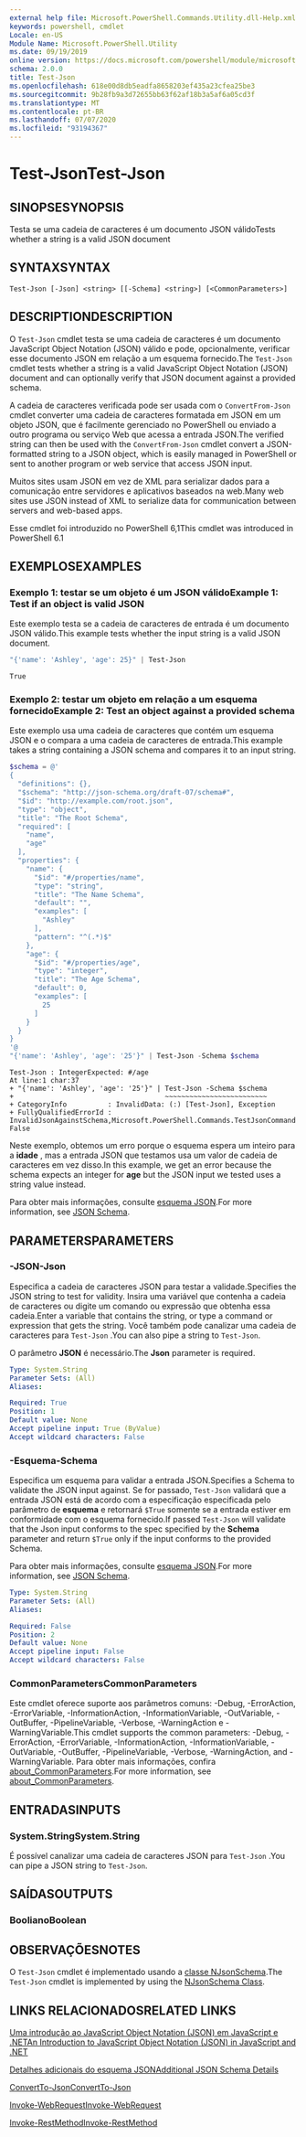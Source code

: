 ```yaml
---
external help file: Microsoft.PowerShell.Commands.Utility.dll-Help.xml
keywords: powershell, cmdlet
Locale: en-US
Module Name: Microsoft.PowerShell.Utility
ms.date: 09/19/2019
online version: https://docs.microsoft.com/powershell/module/microsoft.powershell.utility/test-json?view=powershell-6&WT.mc_id=ps-gethelp
schema: 2.0.0
title: Test-Json
ms.openlocfilehash: 618e00d8db5eadfa8658203ef435a23cfea25be3
ms.sourcegitcommit: 9b28fb9a3d72655bb63f62af18b3a5af6a05cd3f
ms.translationtype: MT
ms.contentlocale: pt-BR
ms.lasthandoff: 07/07/2020
ms.locfileid: "93194367"
---
```

# <span data-ttu-id="130fc-103">Test-Json</span><span class="sxs-lookup"><span data-stu-id="130fc-103">Test-Json</span></span>

## <span data-ttu-id="130fc-104">SINOPSE</span><span class="sxs-lookup"><span data-stu-id="130fc-104">SYNOPSIS</span></span>
<span data-ttu-id="130fc-105">Testa se uma cadeia de caracteres é um documento JSON válido</span><span class="sxs-lookup"><span data-stu-id="130fc-105">Tests whether a string is a valid JSON document</span></span>

## <span data-ttu-id="130fc-106">SYNTAX</span><span class="sxs-lookup"><span data-stu-id="130fc-106">SYNTAX</span></span>

```
Test-Json [-Json] <string> [[-Schema] <string>] [<CommonParameters>]
```

## <span data-ttu-id="130fc-107">DESCRIPTION</span><span class="sxs-lookup"><span data-stu-id="130fc-107">DESCRIPTION</span></span>

<span data-ttu-id="130fc-108">O `Test-Json` cmdlet testa se uma cadeia de caracteres é um documento JavaScript Object Notation (JSON) válido e pode, opcionalmente, verificar esse documento JSON em relação a um esquema fornecido.</span><span class="sxs-lookup"><span data-stu-id="130fc-108">The `Test-Json` cmdlet tests whether a string is a valid JavaScript Object Notation (JSON) document and can optionally verify that JSON document against a provided schema.</span></span>

<span data-ttu-id="130fc-109">A cadeia de caracteres verificada pode ser usada com o `ConvertFrom-Json` cmdlet converter uma cadeia de caracteres formatada em JSON em um objeto JSON, que é facilmente gerenciado no PowerShell ou enviado a outro programa ou serviço Web que acessa a entrada JSON.</span><span class="sxs-lookup"><span data-stu-id="130fc-109">The verified string can then be used with the `ConvertFrom-Json` cmdlet convert a JSON-formatted string to a JSON object, which is easily managed in PowerShell or sent to another program or web service that access JSON input.</span></span>

<span data-ttu-id="130fc-110">Muitos sites usam JSON em vez de XML para serializar dados para a comunicação entre servidores e aplicativos baseados na web.</span><span class="sxs-lookup"><span data-stu-id="130fc-110">Many web sites use JSON instead of XML to serialize data for communication between servers and web-based apps.</span></span>

<span data-ttu-id="130fc-111">Esse cmdlet foi introduzido no PowerShell 6,1</span><span class="sxs-lookup"><span data-stu-id="130fc-111">This cmdlet was introduced in PowerShell 6.1</span></span>

## <span data-ttu-id="130fc-112">EXEMPLOS</span><span class="sxs-lookup"><span data-stu-id="130fc-112">EXAMPLES</span></span>

### <span data-ttu-id="130fc-113">Exemplo 1: testar se um objeto é um JSON válido</span><span class="sxs-lookup"><span data-stu-id="130fc-113">Example 1: Test if an object is valid JSON</span></span>

<span data-ttu-id="130fc-114">Este exemplo testa se a cadeia de caracteres de entrada é um documento JSON válido.</span><span class="sxs-lookup"><span data-stu-id="130fc-114">This example tests whether the input string is a valid JSON document.</span></span>

```powershell
"{'name': 'Ashley', 'age': 25}" | Test-Json
```

```Output
True
```

### <span data-ttu-id="130fc-115">Exemplo 2: testar um objeto em relação a um esquema fornecido</span><span class="sxs-lookup"><span data-stu-id="130fc-115">Example 2: Test an object against a provided schema</span></span>

<span data-ttu-id="130fc-116">Este exemplo usa uma cadeia de caracteres que contém um esquema JSON e o compara a uma cadeia de caracteres de entrada.</span><span class="sxs-lookup"><span data-stu-id="130fc-116">This example takes a string containing a JSON schema and compares it to an input string.</span></span>

```powershell
$schema = @'
{
  "definitions": {},
  "$schema": "http://json-schema.org/draft-07/schema#",
  "$id": "http://example.com/root.json",
  "type": "object",
  "title": "The Root Schema",
  "required": [
    "name",
    "age"
  ],
  "properties": {
    "name": {
      "$id": "#/properties/name",
      "type": "string",
      "title": "The Name Schema",
      "default": "",
      "examples": [
        "Ashley"
      ],
      "pattern": "^(.*)$"
    },
    "age": {
      "$id": "#/properties/age",
      "type": "integer",
      "title": "The Age Schema",
      "default": 0,
      "examples": [
        25
      ]
    }
  }
}
'@
"{'name': 'Ashley', 'age': '25'}" | Test-Json -Schema $schema
```

```Output
Test-Json : IntegerExpected: #/age
At line:1 char:37
+ "{'name': 'Ashley', 'age': '25'}" | Test-Json -Schema $schema
+                                     ~~~~~~~~~~~~~~~~~~~~~~~~~
+ CategoryInfo          : InvalidData: (:) [Test-Json], Exception
+ FullyQualifiedErrorId : InvalidJsonAgainstSchema,Microsoft.PowerShell.Commands.TestJsonCommand
False
```

<span data-ttu-id="130fc-117">Neste exemplo, obtemos um erro porque o esquema espera um inteiro para a **idade** , mas a entrada JSON que testamos usa um valor de cadeia de caracteres em vez disso.</span><span class="sxs-lookup"><span data-stu-id="130fc-117">In this example, we get an error because the schema expects an integer for **age** but the JSON input we tested uses a string value instead.</span></span>

<span data-ttu-id="130fc-118">Para obter mais informações, consulte [esquema JSON](https://json-schema.org/).</span><span class="sxs-lookup"><span data-stu-id="130fc-118">For more information, see [JSON Schema](https://json-schema.org/).</span></span>

## <span data-ttu-id="130fc-119">PARAMETERS</span><span class="sxs-lookup"><span data-stu-id="130fc-119">PARAMETERS</span></span>

### <span data-ttu-id="130fc-120">-JSON</span><span class="sxs-lookup"><span data-stu-id="130fc-120">-Json</span></span>

<span data-ttu-id="130fc-121">Especifica a cadeia de caracteres JSON para testar a validade.</span><span class="sxs-lookup"><span data-stu-id="130fc-121">Specifies the JSON string to test for validity.</span></span> <span data-ttu-id="130fc-122">Insira uma variável que contenha a cadeia de caracteres ou digite um comando ou expressão que obtenha essa cadeia.</span><span class="sxs-lookup"><span data-stu-id="130fc-122">Enter a variable that contains the string, or type a command or expression that gets the string.</span></span> <span data-ttu-id="130fc-123">Você também pode canalizar uma cadeia de caracteres para `Test-Json` .</span><span class="sxs-lookup"><span data-stu-id="130fc-123">You can also pipe a string to `Test-Json`.</span></span>

<span data-ttu-id="130fc-124">O parâmetro **JSON** é necessário.</span><span class="sxs-lookup"><span data-stu-id="130fc-124">The **Json** parameter is required.</span></span>

```yaml
Type: System.String
Parameter Sets: (All)
Aliases:

Required: True
Position: 1
Default value: None
Accept pipeline input: True (ByValue)
Accept wildcard characters: False
```

### <span data-ttu-id="130fc-125">-Esquema</span><span class="sxs-lookup"><span data-stu-id="130fc-125">-Schema</span></span>

<span data-ttu-id="130fc-126">Especifica um esquema para validar a entrada JSON.</span><span class="sxs-lookup"><span data-stu-id="130fc-126">Specifies a Schema to validate the JSON input against.</span></span> <span data-ttu-id="130fc-127">Se for passado, `Test-Json` validará que a entrada JSON está de acordo com a especificação especificada pelo parâmetro de **esquema** e retornará `$True` somente se a entrada estiver em conformidade com o esquema fornecido.</span><span class="sxs-lookup"><span data-stu-id="130fc-127">If passed `Test-Json` will validate that the Json input conforms to the spec specified by the **Schema** parameter and return `$True` only if the input conforms to the provided Schema.</span></span>

<span data-ttu-id="130fc-128">Para obter mais informações, consulte [esquema JSON](https://json-schema.org/).</span><span class="sxs-lookup"><span data-stu-id="130fc-128">For more information, see [JSON Schema](https://json-schema.org/).</span></span>

```yaml
Type: System.String
Parameter Sets: (All)
Aliases:

Required: False
Position: 2
Default value: None
Accept pipeline input: False
Accept wildcard characters: False
```

### <span data-ttu-id="130fc-129">CommonParameters</span><span class="sxs-lookup"><span data-stu-id="130fc-129">CommonParameters</span></span>

<span data-ttu-id="130fc-130">Este cmdlet oferece suporte aos parâmetros comuns: -Debug, -ErrorAction, -ErrorVariable, -InformationAction, -InformationVariable, -OutVariable, -OutBuffer, -PipelineVariable, -Verbose, -WarningAction e -WarningVariable.</span><span class="sxs-lookup"><span data-stu-id="130fc-130">This cmdlet supports the common parameters: -Debug, -ErrorAction, -ErrorVariable, -InformationAction, -InformationVariable, -OutVariable, -OutBuffer, -PipelineVariable, -Verbose, -WarningAction, and -WarningVariable.</span></span> <span data-ttu-id="130fc-131">Para obter mais informações, confira [about_CommonParameters](https://go.microsoft.com/fwlink/?LinkID=113216).</span><span class="sxs-lookup"><span data-stu-id="130fc-131">For more information, see [about_CommonParameters](https://go.microsoft.com/fwlink/?LinkID=113216).</span></span>

## <span data-ttu-id="130fc-132">ENTRADAS</span><span class="sxs-lookup"><span data-stu-id="130fc-132">INPUTS</span></span>

### <span data-ttu-id="130fc-133">System.String</span><span class="sxs-lookup"><span data-stu-id="130fc-133">System.String</span></span>

<span data-ttu-id="130fc-134">É possível canalizar uma cadeia de caracteres JSON para `Test-Json` .</span><span class="sxs-lookup"><span data-stu-id="130fc-134">You can pipe a JSON string to `Test-Json`.</span></span>

## <span data-ttu-id="130fc-135">SAÍDAS</span><span class="sxs-lookup"><span data-stu-id="130fc-135">OUTPUTS</span></span>

### <span data-ttu-id="130fc-136">Booliano</span><span class="sxs-lookup"><span data-stu-id="130fc-136">Boolean</span></span>

## <span data-ttu-id="130fc-137">OBSERVAÇÕES</span><span class="sxs-lookup"><span data-stu-id="130fc-137">NOTES</span></span>

<span data-ttu-id="130fc-138">O `Test-Json` cmdlet é implementado usando a [classe NJsonSchema](https://github.com/RSuter/NJsonSchema).</span><span class="sxs-lookup"><span data-stu-id="130fc-138">The `Test-Json` cmdlet is implemented by using the [NJsonSchema Class](https://github.com/RSuter/NJsonSchema).</span></span>

## <span data-ttu-id="130fc-139">LINKS RELACIONADOS</span><span class="sxs-lookup"><span data-stu-id="130fc-139">RELATED LINKS</span></span>

<span data-ttu-id="130fc-140">[Uma introdução ao JavaScript Object Notation (JSON) em JavaScript e .NET](/previous-versions/dotnet/articles/bb299886(v=msdn.10))</span><span class="sxs-lookup"><span data-stu-id="130fc-140">[An Introduction to JavaScript Object Notation (JSON) in JavaScript and .NET](/previous-versions/dotnet/articles/bb299886(v=msdn.10))</span></span>

[<span data-ttu-id="130fc-141">Detalhes adicionais do esquema JSON</span><span class="sxs-lookup"><span data-stu-id="130fc-141">Additional JSON Schema Details</span></span>](https://json-schema.org/)

[<span data-ttu-id="130fc-142">ConvertTo-Json</span><span class="sxs-lookup"><span data-stu-id="130fc-142">ConvertTo-Json</span></span>](ConvertTo-Json.md)

[<span data-ttu-id="130fc-143">Invoke-WebRequest</span><span class="sxs-lookup"><span data-stu-id="130fc-143">Invoke-WebRequest</span></span>](Invoke-WebRequest.md)

[<span data-ttu-id="130fc-144">Invoke-RestMethod</span><span class="sxs-lookup"><span data-stu-id="130fc-144">Invoke-RestMethod</span></span>](Invoke-RestMethod.md)
